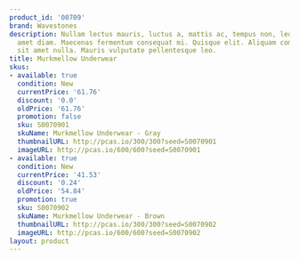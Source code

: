 ```yaml
---
product_id: '00709'
brand: Wavestones
description: Nullam lectus mauris, luctus a, mattis ac, tempus non, leo. Etiam sit
  amet diam. Maecenas fermentum consequat mi. Quisque elit. Aliquam commodo lacus
  sit amet nulla. Mauris vulputate pellentesque leo.
title: Murkmellow Underwear
skus:
- available: true
  condition: New
  currentPrice: '61.76'
  discount: '0.0'
  oldPrice: '61.76'
  promotion: false
  sku: S0070901
  skuName: Murkmellow Underwear - Gray
  thumbnailURL: http://pcas.io/300/300?seed=S0070901
  imageURL: http://pcas.io/600/600?seed=S0070901
- available: true
  condition: New
  currentPrice: '41.53'
  discount: '0.24'
  oldPrice: '54.84'
  promotion: true
  sku: S0070902
  skuName: Murkmellow Underwear - Brown
  thumbnailURL: http://pcas.io/300/300?seed=S0070902
  imageURL: http://pcas.io/600/600?seed=S0070902
layout: product
---
```

